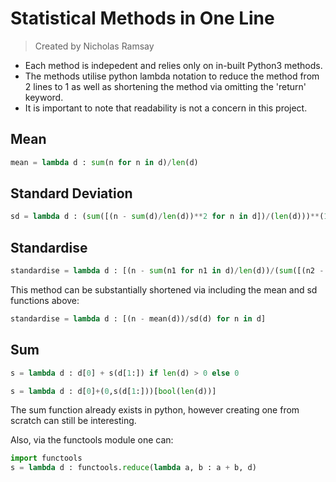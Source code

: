 # Statistical Methods in One Line
> Created by Nicholas Ramsay

* Each method is indepedent and relies only on in-built Python3 methods. 
* The methods utilise python lambda notation to reduce the method from 2 lines to 1 as well as shortening the method via omitting the 'return' keyword.
* It is important to note that readability is not a concern in this project.

## Mean
```py
mean = lambda d : sum(n for n in d)/len(d)
```

## Standard Deviation
```py
sd = lambda d : (sum([(n - sum(d)/len(d))**2 for n in d])/(len(d)))**(1/2)
```

## Standardise
```py
standardise = lambda d : [(n - sum(n1 for n1 in d)/len(d))/(sum([(n2 - sum(d)/len(d))**2 for n2 in d])/(len(d)))**(1/2) for n in d]
```

This method can be substantially shortened via including the mean and sd functions above:
```py
standardise = lambda d : [(n - mean(d))/sd(d) for n in d]
```

## Sum
```py
s = lambda d : d[0] + s(d[1:]) if len(d) > 0 else 0
```
```py
s = lambda d : d[0]+(0,s(d[1:]))[bool(len(d))]
```

The sum function already exists in python, however creating one from scratch can still be interesting.

Also, via the functools module one can:
```py
import functools
s = lambda d : functools.reduce(lambda a, b : a + b, d)
```